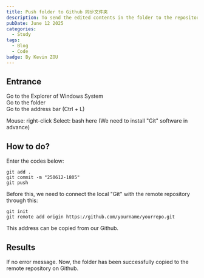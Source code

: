 ```yaml
---
title: Push folder to Github 同步文件夹
description: To send the edited contents in the folder to the repository of Github.
pubDate: June 12 2025
categories:
  - Study
tags:
  - Blog
  - Code
badge: By Kevin ZOU
---
```


## Entrance
Go to the Explorer of Windows System  
Go to the folder  
Go to the address bar (Ctrl + L)  

Mouse: right-click
Select: bash here (We need to install "Git" software in advance)

## How to do?
Enter the codes below:
```
git add .
git commit -m "250612-1805"
git push
```
Before this, we need to connect the local "Git" with the remote repository through this:
```
git init
git remote add origin https://github.com/yourname/yourrepo.git
```
This address can be copied from our Github.
## Results
If no error message.
Now, the folder has been successfully copied to the remote repository on Github.